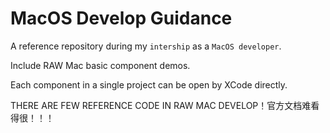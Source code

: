 # MacOS Develop Guidance



A reference repository during my `intership` as a `MacOS developer`.

Include RAW Mac basic component demos.

Each component in a single project can be open by XCode directly.



THERE ARE FEW REFERENCE CODE IN RAW MAC DEVELOP！官方文档难看得很！！！